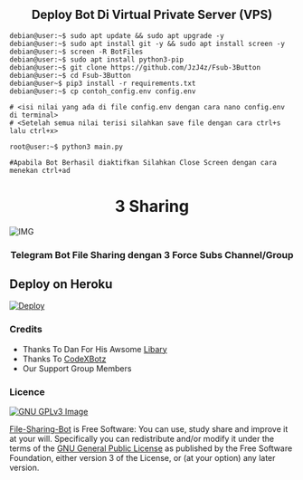 
<h2 align="center"> 
  Deploy Bot Di Virtual Private Server (VPS) 
</h2>

```console
debian@user:~$ sudo apt update && sudo apt upgrade -y
debian@user:~$ sudo apt install git -y && sudo apt install screen -y
debian@user:~$ screen -R BotFiles
debian@user:~$ sudo apt install python3-pip
debian@user:~$ git clone https://github.com/JzJ4z/Fsub-3Button
debian@user:~$ cd Fsub-3Button
debian@user~$ pip3 install -r requirements.txt
debian@user:~$ cp contoh_config.env config.env

# <isi nilai yang ada di file config.env dengan cara nano config.env di terminal>
# <Setelah semua nilai terisi silahkan save file dengan cara ctrl+s lalu ctrl+x>

root@user:~$ python3 main.py

#Apabila Bot Berhasil diaktifkan Silahkan Close Screen dengan cara menekan ctrl+ad
```
<h1 align="center"> 
    3 Sharing  
</h1>

<img align="center" fit="fill" alt="IMG" src="https://parboaboa.com/data/foto_sedang/gojo-satoru.webp">

<h3 align="center"> 
    Telegram Bot File Sharing dengan 3 Force Subs Channel/Group
</h3>

## Deploy on Heroku
[![Deploy](https://www.herokucdn.com/deploy/button.svg)](https://heroku.com/deploy?template=https://github.com/JzJ4z/Fsub-3Button)</br>


### Credits

- Thanks To Dan For His Awsome [Libary](https://github.com/pyrogram/pyrogram)
- Thanks To [CodeXBotz](https://github.com/CodeXBotz/File-Sharing-Bot)
- Our Support Group Members

### Licence
[![GNU GPLv3 Image](https://www.gnu.org/graphics/gplv3-127x51.png)](http://www.gnu.org/licenses/gpl-3.0.en.html)  

[File-Sharing-Bot](https://github.com/CodeXBotz/File-Sharing-Bot) is Free Software: You can use, study share and improve it at your
will. Specifically you can redistribute and/or modify it under the terms of the
[GNU General Public License](https://www.gnu.org/licenses/gpl.html) as
published by the Free Software Foundation, either version 3 of the License, or
(at your option) any later version. 

##
